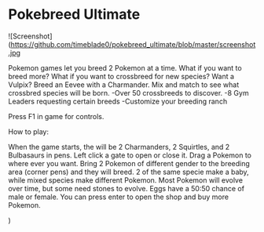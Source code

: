 # Pokebreed Ultimate

![Screenshot](https://github.com/timeblade0/pokebreed_ultimate/blob/master/screenshot.jpg

Pokemon games let you breed 2 Pokemon at a time. What if you want to breed more? What if you want to crossbreed for new species?
Want a Vulpix? Breed an Eevee with a Charmander. 
Mix and match to see what crossbred species will be born.
-Over 50 crossbreeds to discover. 
-8 Gym Leaders requesting certain breeds
-Customize your breeding ranch

<Download Here>

Press F1 in game for controls.

How to play:

When the game starts, the will be 2 Charmanders, 2 Squirtles, and 2 Bulbasaurs in pens. Left click a gate to open or close it. Drag a Pokemon to where ever you want. Bring 2 Pokemon of different gender to the breeding area (corner pens) and they will breed. 2 of the same specie make a baby, while mixed species make different Pokemon. Most Pokemon will evolve over time, but some need stones to evolve. Eggs have a 50:50 chance of male or female. You can press enter to open the shop and buy more Pokemon.

)
